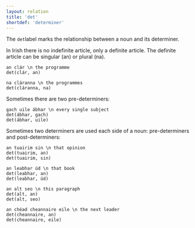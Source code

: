 ```yaml
---
layout: relation
title: 'det'
shortdef: 'determiner'
---
```


The `det`label marks the relationship between a noun and its determiner.

In Irish there is no indefinite article, only a definite article. The definite article can be singular (an) or plural (na).


~~~ sdparse
an clár \n the programme
det(clár, an)
~~~

~~~ sdparse
na cláranna \n the programmes
det(cláranna, na)
~~~


Sometimes there are two pre-determiners:

~~~ sdparse
gach uile ábhar \n every single subject 
det(ábhar, gach)
det(ábhar, uile)
~~~

Sometimes two determiners are used each side of a noun: pre-determiners and post-determiners:

~~~ sdparse
an tuairim sin \n that opinion
det(tuairim, an)
det(tuairim, sin)
~~~

~~~ sdparse
an leabhar úd \n that book
det(leabhar, an)
det(leabhar, úd)
~~~

~~~ sdparse
an alt seo \n this paragraph
det(alt, an)
det(alt, seo)
~~~

~~~ sdparse
an chéad cheannaire eile \n the next leader
det(cheannaire, an)
det(cheannaire, eile)
~~~

